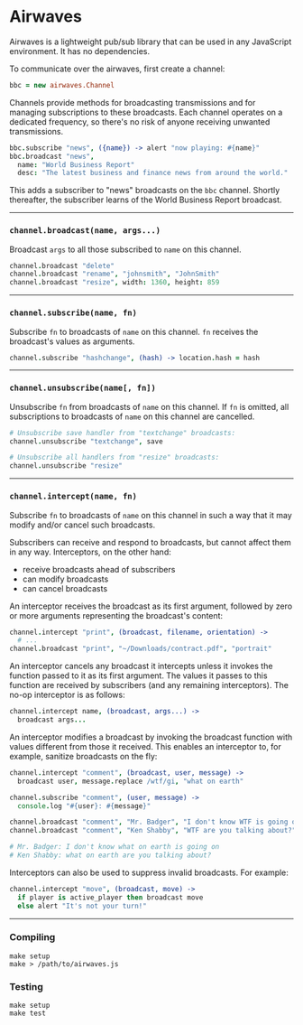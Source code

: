 # Airwaves

Airwaves is a lightweight pub/sub library that can be used in any JavaScript
environment. It has no dependencies.

To communicate over the airwaves, first create a channel:

```coffeescript
bbc = new airwaves.Channel
```

Channels provide methods for broadcasting transmissions and for managing
subscriptions to these broadcasts. Each channel operates on a dedicated
frequency, so there's no risk of anyone receiving unwanted transmissions.

```coffeescript
bbc.subscribe "news", ({name}) -> alert "now playing: #{name}"
bbc.broadcast "news",
  name: "World Business Report"
  desc: "The latest business and finance news from around the world."
```

This adds a subscriber to "news" broadcasts on the `bbc` channel. Shortly
thereafter, the subscriber learns of the World Business Report broadcast.

---

### `channel.broadcast(name, args...)`

Broadcast `args` to all those subscribed to `name` on this channel.

```coffeescript
channel.broadcast "delete"
channel.broadcast "rename", "johnsmith", "JohnSmith"
channel.broadcast "resize", width: 1360, height: 859
```

---

### `channel.subscribe(name, fn)`

Subscribe `fn` to broadcasts of `name` on this channel. `fn` receives the
broadcast's values as arguments.

```coffeescript
channel.subscribe "hashchange", (hash) -> location.hash = hash
```

---

### `channel.unsubscribe(name[, fn])`

Unsubscribe `fn` from broadcasts of `name` on this channel. If `fn` is
omitted, all subscriptions to broadcasts of `name` on this channel are
cancelled.

```coffeescript
# Unsubscribe save handler from "textchange" broadcasts:
channel.unsubscribe "textchange", save

# Unsubscribe all handlers from "resize" broadcasts:
channel.unsubscribe "resize"
```

---

### `channel.intercept(name, fn)`

Subscribe `fn` to broadcasts of `name` on this channel in such a way that it
may modify and/or cancel such broadcasts.

Subscribers can receive and respond to broadcasts, but cannot affect them in
any way. Interceptors, on the other hand:

  * receive broadcasts ahead of subscribers
  * can modify broadcasts
  * can cancel broadcasts

An interceptor receives the broadcast as its first argument, followed by zero
or more arguments representing the broadcast's content:

```coffeescript
channel.intercept "print", (broadcast, filename, orientation) ->
  # ...
channel.broadcast "print", "~/Downloads/contract.pdf", "portrait"
```

An interceptor cancels any broadcast it intercepts unless it invokes the
function passed to it as its first argument. The values it passes to this
function are received by subscribers (and any remaining interceptors).
The no-op interceptor is as follows:

```coffeescript
channel.intercept name, (broadcast, args...) ->
  broadcast args...
```

An interceptor modifies a broadcast by invoking the broadcast function with
values different from those it received. This enables an interceptor to, for
example, sanitize broadcasts on the fly:

```coffeescript
channel.intercept "comment", (broadcast, user, message) ->
  broadcast user, message.replace /wtf/gi, "what on earth"

channel.subscribe "comment", (user, message) ->
  console.log "#{user}: #{message}"

channel.broadcast "comment", "Mr. Badger", "I don't know WTF is going on"
channel.broadcast "comment", "Ken Shabby", "WTF are you talking about?"

# Mr. Badger: I don't know what on earth is going on
# Ken Shabby: what on earth are you talking about?
```

Interceptors can also be used to suppress invalid broadcasts. For example:

```coffeescript
channel.intercept "move", (broadcast, move) ->
  if player is active_player then broadcast move
  else alert "It's not your turn!"
```

---

### Compiling

    make setup
    make > /path/to/airwaves.js

### Testing

    make setup
    make test
